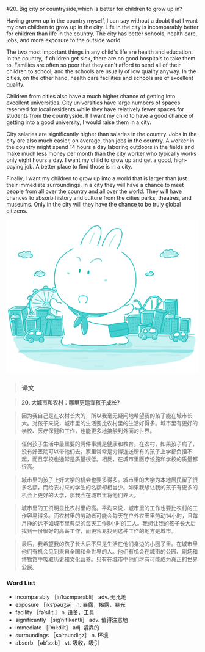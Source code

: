 #20. Big city or countryside,which is better for children to grow up in?

Having grown up in the country myself, I can say without a doubt that I want my own children to grow up in the city. Life in the city is incomparably better for children than life in the country. The city has better schools, health care, jobs, and more exposure to the outside world.

The two most important things in any child's life are health and education. In the country, if children get sick, there are no good hospitals to take them to. Families are often so poor that they can't afford to send all of their children to school, and the schools are usually of low quality anyway. In the cities, on the other hand, health care facilities and schools are of excellent quality.

Children from cities also have a much higher chance of getting into excellent universities. City universities have large numbers of spaces reserved for local residents while they have relatively fewer spaces for students from the countryside. If I want my child to have a good chance of getting into a good university, I would raise them in a city.

City salaries are significantly higher than salaries in the country. Jobs in the city are also much easier, on average, than jobs in the country. A worker in the country might spend 14 hours a day laboring outdoors in the fields and make much less money per month than the city worker who typically works only eight hours a day. I want my child to grow up and get a good, high-paying job. A better place to find those is in a city.

Finally, I want my children to grow up into a world that is larger than just their immediate surroundings. In a city they will have a chance to meet people from all over the country and all over the world. They will have chances to absorb history and culture from the cities parks, theatres, and museums. Only in the city will they have the chance to be truly global citizens.

![](images/TOEFL-iBT-High-Score-Essays-020.jpg)

> ### 译文

> **20. 大城市和农村：哪里更适宜孩子成长?**

> 因为我自己是在农村长大的，所以我毫无疑问地希望我的孩子能在城市长大。对孩子来说，城市里的生活要比农村里的生活好得多。城市里有更好的学校、医疗保健和工作，也能更多地接触到外面的世界。

> 任何孩子生活中最重要的两件事就是健康和教育。在农村，如果孩子病了，没有好医院可以带他们去。家里常常是穷得连送所有的孩子上学都负担不起，而且学校也通常是质量很低。相反，在城市里医疗设施和学校的质量都很高。

> 城市里的孩子上好大学的机会也要多得多。城市里的大学为本地居民留了很多名额，而给农村来的学生的名额却相当少。如果我想让我的孩子有更多的机会上更好的大学，那我会在城市里将他们养大。

> 城市里的工资明显比农村里的高。平均来说，城市里的工作也要比农村的工作容易得多。而农村里的劳动者可能会每天在户外农田里劳动14小时，且每月挣的远不如城市里典型的每天工作8小时的工人。我想让我的孩子长大后找到一份很好的高薪工作，而更容易找到这种工作的地方是城市。

> 最后，我希望我的孩子长大后不只是生活在他们身边的小圈子里。在城市里他们有机会见到来自全国和全世界的人。他们有机会在城市的公园、剧场和博物馆中吸取历史和文化营养。只有在城市中他们才有可能成为真正的世界公民。

### Word List

 * incomparably ［inˈka:mpərəbli］ adv. 无比地
 * exposure ［iksˈpəuʒə］ n. 暴露，揭露，暴光
 * facility ［fəˈsiliti］ n. 设备，工具
 * significantly ［sigˈnifikəntli］ adv. 值得注意地
 * immediate ［iˈmi:diit］ adj. 紧靠的
 * surroundings ［səˈraundiŋz］ n. 环境
 * absorb ［əbˈsɔ:b］ vt. 吸收，吸引
